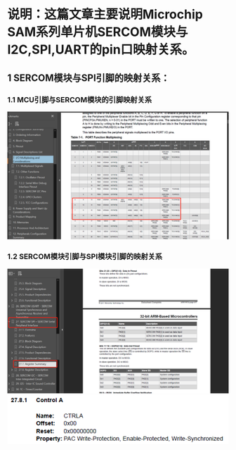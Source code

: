 # 说明：这篇文章主要说明Microchip SAM系列单片机SERCOM模块与I2C,SPI,UART的pin口映射关系。

## 1 SERCOM模块与SPI引脚的映射关系：
### 1.1 MCU引脚与SERCOM模块的引脚映射关系
![images](https://github.com/yuchengstudio/cortex-M/blob/master/%E9%80%9A%E7%94%A8%E8%AE%BE%E8%AE%A1%E8%A7%84%E5%88%99/reference/SERRCOM_SPI_001.png)

### 1.2 SERCOM模块引脚与SPI模块引脚的映射关系
![images](https://github.com/yuchengstudio/cortex-M/blob/master/%E9%80%9A%E7%94%A8%E8%AE%BE%E8%AE%A1%E8%A7%84%E5%88%99/reference/SERRCOM_SPI_002.png)
![images](https://github.com/yuchengstudio/cortex-M/blob/master/%E9%80%9A%E7%94%A8%E8%AE%BE%E8%AE%A1%E8%A7%84%E5%88%99/reference/SERRCOM_SPI_003.png)

